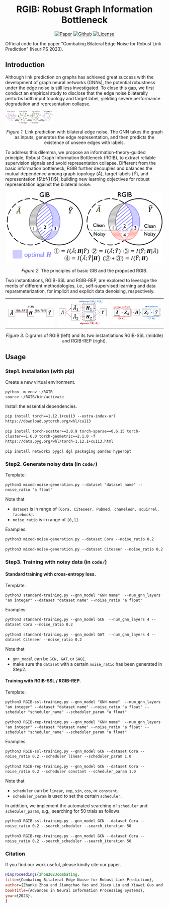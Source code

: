 <h1 align="center">RGIB: Robust Graph Information Bottleneck</h1>
<p align="center">
    <a href="https://arxiv.org/pdf/2311.01196.pdf"><img src="https://img.shields.io/badge/arXiv-2311.01196-b31b1b.svg" alt="Paper"></a>
    <a href="https://github.com/AndrewZhou924/RGIB"><img src="https://img.shields.io/badge/-Github-grey?logo=github" alt="Github"></a>
    <!-- <a href=""><img src="https://colab.research.google.com/assets/colab-badge.svg" alt="Colab"></a> -->
    <a href="https://openreview.net/pdf?id=ePkLqJh5kw"> <img alt="License" src="https://img.shields.io/static/v1?label=Pub&message=NeurIPS%2723&color=blue"> </a>
    <!--     <a href="https://github.com/LFhase/PAIR/blob/main/LICENSE"> <img alt="License" src="https://img.shields.io/github/license/LFhase/PAIR?color=blue"> </a> -->
    <!-- <a href="https://neurips.cc/virtual/2022/poster/54643"> <img src="https://img.shields.io/badge/Video-grey?logo=Kuaishou&logoColor=white" alt="Video"></a> -->
    <!-- <a href="https://lfhase.win/files/slides/PAIR.pdf"> <img src="https://img.shields.io/badge/Slides-grey?&logo=MicrosoftPowerPoint&logoColor=white" alt="Slides"></a> -->
    <!--  <a href="https://icml.cc/media/PosterPDFs/ICML%202022/a8acc28734d4fe90ea24353d901ae678.png"> <img src="https://img.shields.io/badge/Poster-grey?logo=airplayvideo&logoColor=white" alt="Poster"></a> -->
</p>

Official code for the paper "Combating Bilateral Edge Noise for Robust Link Prediction" (NeurIPS 2023).

## Introduction

Although link prediction on graphs has achieved great success with the development of graph neural networks (GNNs), the potential robustness under the edge noise is still less investigated. To close this gap, we first conduct an empirical study to disclose that the edge noise bilaterally perturbs both input topology and target label, yielding severe performance degradation and representation collapse. 

<img src="./misc/bilateral-edge-noise.png" style="zoom: 15%;" />

<p align="center"><em>Figure 1.</em> Link prediction with bilateral edge noise. The GNN takes the graph as inputs, generates the edge representation, and then predicts the existence of unseen edges with labels.</p>

To address this dilemma, we propose an information-theory-guided principle, Robust Graph Information Bottleneck (RGIB), to extract reliable supervision signals and avoid representation collapse. Different from the basic information bottleneck, RGIB further decouples and balances the mutual dependence among graph topology ($\tilde{A}$), target labels ($\tilde{Y}$), and representation ($\bf{H}$), building new learning objectives for robust representation against the bilateral noise. 

<p align="center"><img src="./misc/GIB-RGIB.png" width="500" /></p>

<p align="center"><em>Figure 2.</em> The principles of basic GIB and the proposed RGIB.</p>

Two instantiations, RGIB-SSL and RGIB-REP, are explored to leverage the merits of different methodologies, i.e., self-supervised learning and data reparameterization, for implicit and explicit data denoising, respectively. 

<table><tr>
<td><img src="./misc/digram-RGIB.png"></td>
<td><img src="./misc/digram-RGIB-SSL.png"></td>
<td><img src="./misc/digram-RGIB-REP.png"></td>
</tr></table>

<p align="center"><em>Figure 3.</em> Digrams of RGIB (left) and its two instantiations RGIB-SSL (middle) and RGIB-REP (right).</p>



## Usage

### Step1. Installation (with pip)

Create a new virtual environment.
```
python -m venv ~/RGIB
source ~/RGIB/bin/activate 
```

Install the essential dependencies.
```
pip install torch==1.12.1+cu113 --extra-index-url https://download.pytorch.org/whl/cu113

pip install torch-scatter==2.0.9 torch-sparse==0.6.15 torch-cluster==1.6.0 torch-geometric==2.1.0 -f https://data.pyg.org/whl/torch-1.12.1+cu113.html

pip install networkx pygcl dgl packaging pandas hyperopt
```

### Step2. Generate noisy data (in `code/`)

Template:
```
python3 mixed-noise-generation.py --dataset "dataset name" --noise_ratio "a float"
```
Note that 
- `dataset` is in range of `[Cora, Citeseer, Pubmed, chameleon, squirrel, facebook]`.
- `noise_ratio` is in range of `[0,1]`.

Examples:
```
python3 mixed-noise-generation.py --dataset Cora --noise_ratio 0.2

python3 mixed-noise-generation.py --dataset Citeseer --noise_ratio 0.2
```

### Step3. Training with noisy data (in `code/`)

#### Standard training with cross-entropy loss.
Template:
```
python3 standard-training.py --gnn_model "GNN name"  --num_gnn_layers "an integer" --dataset "dataset name" --noise_ratio "a float" 
```

Examples:
```
python3 standard-training.py --gnn_model GCN  --num_gnn_layers 4 --dataset Cora --noise_ratio 0.2

python3 standard-training.py --gnn_model GAT  --num_gnn_layers 4 --dataset Citeseer --noise_ratio 0.2
```

Note that
- `gnn_model` can be `GCN, GAT`, or `SAGE`.
- make sure the `dataset` with a certain `noise_ratio` has been generated in Step2.

#### Training with RGIB-SSL / RGIB-REP.

Template:
```
python3 RGIB-ssl-training.py --gnn_model "GNN name"  --num_gnn_layers "an integer" --dataset "dataset name" --noise_ratio "a float" --scheduler "scheduler_name" --scheduler_param "a float"

python3 RGIB-rep-training.py --gnn_model "GNN name"  --num_gnn_layers "an integer" --dataset "dataset name" --noise_ratio "a float" --scheduler "scheduler_name" --scheduler_param "a float"
```

Examples:
```
python3 RGIB-ssl-training.py --gnn_model GCN --dataset Cora --noise_ratio 0.2 --scheduler linear --scheduler_param 1.0

python3 RGIB-rep-training.py --gnn_model GCN --dataset Cora --noise_ratio 0.2 --scheduler constant --scheduler_param 1.0
```

Note that
- `scheduler` can be `linear`, `exp`, `sin`, `cos`, or `constant`.
- `scheduler_param` is used to set the certain `scheduler`.

In addition, we implement the automated searching of `scheduler` and `scheduler_param`, e.g., searching for 50 trials as follows.
```
python3 RGIB-ssl-training.py --gnn_model GCN --dataset Cora --noise_ratio 0.2 --search_scheduler --search_iteration 50

python3 RGIB-rep-training.py --gnn_model GCN --dataset Cora --noise_ratio 0.2 --search_scheduler --search_iteration 50
```



### Citation

If you find our work useful, please kindly cite our paper.
```bibtex
@inproceedings{zhou2023combating,
title={Combating Bilateral Edge Noise for Robust Link Prediction},
author={Zhanke Zhou and Jiangchao Yao and Jiaxu Liu and Xiawei Guo and Quanming Yao and Li He and Liang Wang and Bo Zheng and Bo Han},
booktitle={Advances in Neural Information Processing Systems},
year={2023},
}
```
